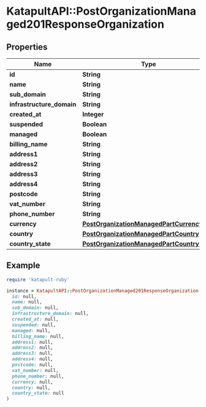# KatapultAPI::PostOrganizationManaged201ResponseOrganization

## Properties

| Name | Type | Description | Notes |
| ---- | ---- | ----------- | ----- |
| **id** | **String** |  | [optional] |
| **name** | **String** |  | [optional] |
| **sub_domain** | **String** |  | [optional] |
| **infrastructure_domain** | **String** |  | [optional] |
| **created_at** | **Integer** |  | [optional] |
| **suspended** | **Boolean** |  | [optional] |
| **managed** | **Boolean** |  | [optional] |
| **billing_name** | **String** |  | [optional] |
| **address1** | **String** |  | [optional] |
| **address2** | **String** |  | [optional] |
| **address3** | **String** |  | [optional] |
| **address4** | **String** |  | [optional] |
| **postcode** | **String** |  | [optional] |
| **vat_number** | **String** |  | [optional] |
| **phone_number** | **String** |  | [optional] |
| **currency** | [**PostOrganizationManagedPartCurrency**](PostOrganizationManagedPartCurrency.md) |  | [optional] |
| **country** | [**PostOrganizationManagedPartCountry**](PostOrganizationManagedPartCountry.md) |  | [optional] |
| **country_state** | [**PostOrganizationManagedPartCountryState**](PostOrganizationManagedPartCountryState.md) |  | [optional] |

## Example

```ruby
require 'katapult-ruby'

instance = KatapultAPI::PostOrganizationManaged201ResponseOrganization.new(
  id: null,
  name: null,
  sub_domain: null,
  infrastructure_domain: null,
  created_at: null,
  suspended: null,
  managed: null,
  billing_name: null,
  address1: null,
  address2: null,
  address3: null,
  address4: null,
  postcode: null,
  vat_number: null,
  phone_number: null,
  currency: null,
  country: null,
  country_state: null
)
```

